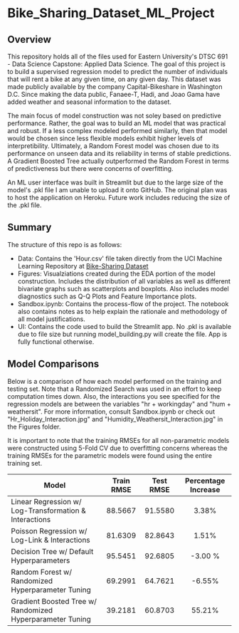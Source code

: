 # Bike_Sharing_Dataset_ML_Project
## Overview
This repository holds all of the files used for Eastern University's DTSC 691 - Data Science Capstone: Applied Data Science. The goal of this project is to build a supervised regression model to predict the number of individuals that will rent a bike at any given time, on any given day. This dataset was made publicly available by the company Capital-Bikeshare in Washington D.C. Since making the data public, Fanaee-T, Hadi, and Joao Gama have added weather and seasonal information to the dataset.

The main focus of model construction was not soley based on predictive performance. Rather, the goal was to build an ML model that was practical and robust. If a less complex modeled performed similarly, then that model would be chosen since less flexible models exhibit higher levels of interpretibility. Ultimately, a Random Forest model was chosen due to its performance on unseen data and its reliability in terms of stable predictions. A Gradient Boosted Tree actually outperformed the Random Forest in terms of predictiveness but there were concerns of overfitting.

An ML user interface was built in Streamlit but due to the large size of the model's .pkl file I am unable to upload it onto GitHub. The original plan was to host the application on Heroku. Future work includes reducing the size of the .pkl file.

## Summary
The structure of this repo is as follows:
  - Data: Contains the 'Hour.csv' file taken directly from the UCI Machine Learning Repository at [Bike-Sharing Dataset](http://archive.ics.uci.edu/ml/datasets/Bike+Sharing+Dataset)
  - Figures: Visualziations created during the EDA portion of the model construction. Includes the distribution of all variables as well as different bivariate graphs such as scatterplots and boxplots. Also includes model diagnostics such as Q-Q Plots and Feature Importance plots.
  - Sandbox.ipynb: Contains the process-flow of the project. The notebook also contains notes as to help explain the rationale and methodology of all model justifications.
  - UI: Contains the code used to build the Streamlit app. No .pkl is available due to file size but running model_building.py will create the file. App is fully functional otherwise.

## Model Comparisons
Below is a comparison of how each model performed on the training and testing set. Note that a Randomized Search was used in an effort to keep computation times down. Also, the interactions you see specified for the regression models are between the variables "hr + workingday" and "hum + weathersit". For more information, consult Sandbox.ipynb or check out "Hr_Holiday_Interaction.jpg" and "Humidity_Weathersit_Interaction.jpg" in the Figures folder.

It is important to note that the training RMSEs for all non-parametric models were constructed using 5-Fold CV due to overfitting concerns whereas the training RMSEs for the parametric models were found using the entire training set.

| Model | Train RMSE | Test RMSE | Percentage Increase |
| --- | :---: | :---: | :---: |
| Linear Regression w/ Log-Transformation & Interactions | 88.5667 | 91.5580 | 3.38% |
| Poisson Regression w/ Log-Link & Interactions | 81.6309 | 82.8643 | 1.51% |
| Decision Tree w/ Default Hyperparameters | 95.5451 | 92.6805 | -3.00 % |
| Random Forest w/ Randomized Hyperparameter Tuning | 69.2991 | 64.7621 | -6.55% |
| Gradient Boosted Tree w/ Randomized Hyperparameter Tuning | 39.2181 | 60.8703 | 55.21% |
